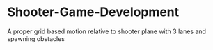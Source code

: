 # Shooter-Game-Development
A proper grid based motion relative to shooter plane with 3 lanes and spawning obstacles
